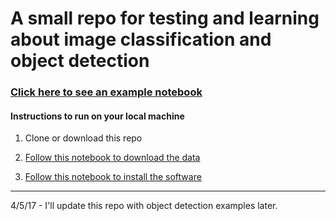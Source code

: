 # A small repo for testing and learning about image classification and object detection

### [Click here to see an example notebook](https://github.com/themantalope/bag-of-visual-words-example/blob/master/notebooks/test_bag_of_visual_words.ipynb)

#### Instructions to run on your local machine

1) Clone or download this repo

2) [Follow this notebook to download the data](https://github.com/themantalope/bag-of-visual-words-example/blob/master/notebooks/get_data.ipynb)

3) [Follow this notebook to install the software](https://github.com/themantalope/bag-of-visual-words-example/blob/master/notebooks/install_packages.ipynb)

----------
4/5/17 - I'll update this repo with object detection examples later.
